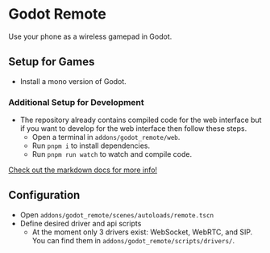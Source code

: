 # Godot Remote

Use your phone as a wireless gamepad in Godot.


## Setup for Games

- Install a mono version of Godot.


### Additional Setup for Development

- The repository already contains compiled code for the web interface but if you want to develop for the web interface then follow these steps.
  - Open a terminal in `addons/godot_remote/web`.
  - Run `pnpm i` to install dependencies.
  - Run `pnpm run watch` to watch and compile code.

[Check out the markdown docs for more info!](docs/)


## Configuration

- Open `addons/godot_remote/scenes/autoloads/remote.tscn`
- Define desired driver and api scripts
  - At the moment only 3 drivers exist: WebSocket, WebRTC, and SIP. You can find them in `addons/godot_remote/scripts/drivers/`.
